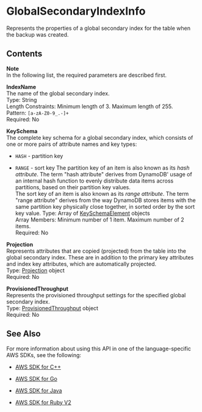# GlobalSecondaryIndexInfo<a name="API_GlobalSecondaryIndexInfo"></a>

Represents the properties of a global secondary index for the table when the backup was created\.

## Contents<a name="API_GlobalSecondaryIndexInfo_Contents"></a>

**Note**  
In the following list, the required parameters are described first\.

 **IndexName**   
The name of the global secondary index\.  
Type: String  
Length Constraints: Minimum length of 3\. Maximum length of 255\.  
Pattern: `[a-zA-Z0-9_.-]+`   
Required: No

 **KeySchema**   
The complete key schema for a global secondary index, which consists of one or more pairs of attribute names and key types:  

+  `HASH` \- partition key

+  `RANGE` \- sort key
The partition key of an item is also known as its *hash attribute*\. The term "hash attribute" derives from DynamoDB' usage of an internal hash function to evenly distribute data items across partitions, based on their partition key values\.  
The sort key of an item is also known as its *range attribute*\. The term "range attribute" derives from the way DynamoDB stores items with the same partition key physically close together, in sorted order by the sort key value\.
Type: Array of [KeySchemaElement](API_KeySchemaElement.md) objects  
Array Members: Minimum number of 1 item\. Maximum number of 2 items\.  
Required: No

 **Projection**   
Represents attributes that are copied \(projected\) from the table into the global secondary index\. These are in addition to the primary key attributes and index key attributes, which are automatically projected\.   
Type: [Projection](API_Projection.md) object  
Required: No

 **ProvisionedThroughput**   
Represents the provisioned throughput settings for the specified global secondary index\.   
Type: [ProvisionedThroughput](API_ProvisionedThroughput.md) object  
Required: No

## See Also<a name="API_GlobalSecondaryIndexInfo_SeeAlso"></a>

For more information about using this API in one of the language\-specific AWS SDKs, see the following:

+  [AWS SDK for C\+\+](http://docs.aws.amazon.com/goto/SdkForCpp/dynamodb-2012-08-10/GlobalSecondaryIndexInfo) 

+  [AWS SDK for Go](http://docs.aws.amazon.com/goto/SdkForGoV1/dynamodb-2012-08-10/GlobalSecondaryIndexInfo) 

+  [AWS SDK for Java](http://docs.aws.amazon.com/goto/SdkForJava/dynamodb-2012-08-10/GlobalSecondaryIndexInfo) 

+  [AWS SDK for Ruby V2](http://docs.aws.amazon.com/goto/SdkForRubyV2/dynamodb-2012-08-10/GlobalSecondaryIndexInfo) 